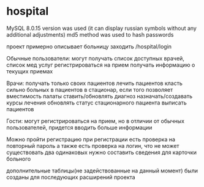 # hospital
MySQL 8.0.15 version was used (it can display russian symbols without any additional adjustments)
md5 method was used to hash passwords

проект примерно описывает больницу
заходить /hospital/login

Обычные пользователи:
могут получать список доступных врачей, список мед услуг
регистрироваться на прием
получать информацию о текущих приемах

Врачи:
получать только своих пациентов
лечить пациентов
класть сильно больных в пациентов в стационар, если того позволяет вместимость палаты
ставить/обновлять диагноз
назначать/создавать курсы лечения 
обновлять статус стационарного пациента
выписать пациентов

Гости:
могут регистрироваться на прием, но в отличии от обычных пользователей, придется вводить больше информации

Можно пройти регистрацию
при регистрации есть проверка на повторный пароль
а также есть проверка на логин, что не может существовать два одинаковых
нужно составить сведения для карточки больного

дополнительные таблицы(не задействованные на данный момент) были созданы для последующих расширений проекта

